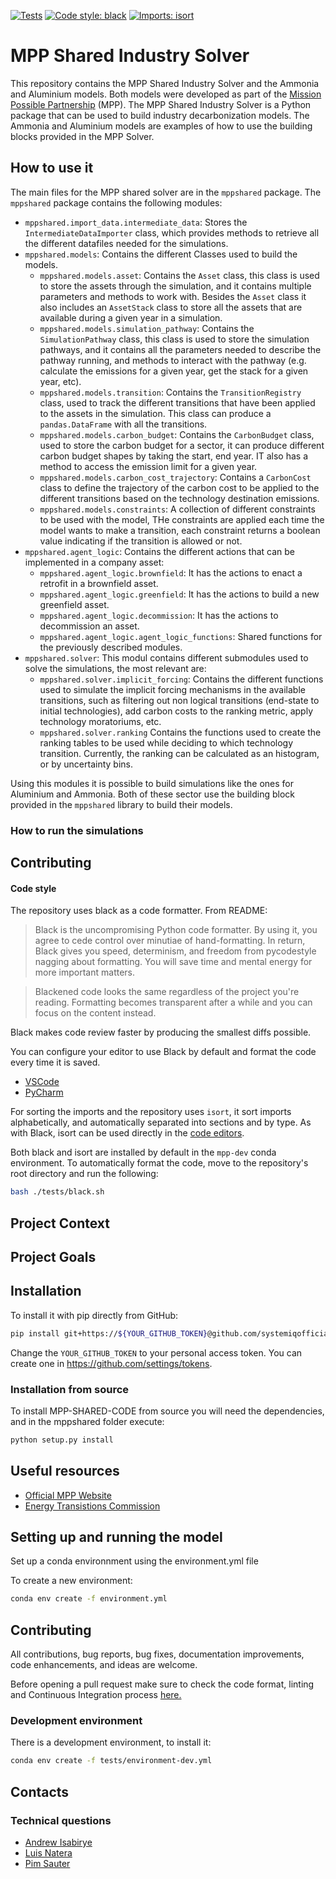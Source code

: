 [![Tests](https://github.com/systemiqofficial/mpp-shared-code/actions/workflows/testing.yml/badge.svg)](https://github.com/systemiqofficial/mpp-shared-code/actions/workflows/testing.yml)
[![Code style: black](https://img.shields.io/badge/code%20style-black-000000.svg)](https://github.com/psf/black)
[![Imports: isort](https://img.shields.io/badge/%20imports-isort-%231674b1?style=flat&labelColor=ef8336)](https://pycqa.github.io/isort/)


# MPP Shared Industry Solver

This repository contains the MPP Shared Industry Solver and the Ammonia and Aluminium models. Both models were developed as part of the [Mission Possible Partnership](https://www.missionpossiblepartnership.org) (MPP). The MPP Shared Industry Solver is a Python package that can be used to build industry decarbonization models. The Ammonia and Aluminium models are examples of how to use the building blocks provided in the MPP Solver.

## How to use it

The main files for the MPP shared solver are in the `mppshared` package. The `mppshared` package contains the following modules:

- `mppshared.import_data.intermediate_data`: Stores the `IntermediateDataImporter` class, which provides methods to retrieve all the different datafiles needed for the simulations.
- `mppshared.models`: Contains the different Classes used to build the models.
  - `mppshared.models.asset`: Contains the `Asset` class, this class is used to store the assets through the simulation, and it contains multiple parameters and methods to work with. Besides the `Asset` class it also includes an `AssetStack` class to store all the assets that are available during a given year in a simulation.
  - `mppshared.models.simulation_pathway`: Contains the `SimulationPathway` class, this class is used to store the simulation pathways, and it contains all the parameters needed to describe the pathway running, and methods to interact with the pathway (e.g. calculate the emissions for a given year, get the stack for a given year, etc).
  - `mppshared.models.transition`: Contains the `TransitionRegistry` class, used to track the different transitions that have been applied to the assets in the simulation. This class can produce a `pandas.DataFrame` with all the transitions.
  - `mppshared.models.carbon_budget`: Contains the `CarbonBudget` class, used to store the carbon budget for a sector, it can produce different carbon budget shapes by taking the start, end year. IT also has a method to access the emission limit for a given year.
  - `mppshared.models.carbon_cost_trajectory`: Contains a `CarbonCost` class to define the trajectory of the carbon cost to be applied to the different transitions based on the technology destination emissions.
  - `mppshared.models.constraints`: A collection of different constraints to be used with the model, THe constraints are applied each time the model wants to make a transition, each constraint returns a boolean value indicating if the transition is allowed or not.
- `mppshared.agent_logic`: Contains the different actions that can be implemented in a company asset:
  - `mppshared.agent_logic.brownfield`: It has the actions to enact a retrofit in a brownfield asset.
  - `mppshared.agent_logic.greenfield`: It has the actions to build a new greenfield asset.
  - `mppshared.agent_logic.decommission`: It has the actions to decommission an asset.
  - `mppshared.agent_logic.agent_logic_functions`: Shared functions for the previously described modules.
- `mppshared.solver`: This modul contains different submodules used to solve the simulations, the most relevant are:
  - `mppshared.solver.implicit_forcing`: Contains the different functions used to simulate the implicit forcing mechanisms in the available transitions, such as filtering out non logical transitions (end-state to initial technologies), add carbon costs to the ranking metric, apply technology moratoriums, etc.
  - `mppshared.solver.ranking` Contains the functions used to create the ranking tables to be used while deciding to which technology transition. Currently, the ranking can be calculated as an histogram, or by uncertainty bins.

Using this modules it is possible to build simulations like the ones for Aluminium and Ammonia. Both of these sector use the building block provided in the `mppshared` library to build their models.

### How to run the simulations

## Contributing

#### Code style

The repository uses black as a code formatter. From README:

>Black is the uncompromising Python code formatter. By using it, you agree to cede control over minutiae of hand-formatting. In return, Black gives you speed, determinism, and freedom from pycodestyle nagging about formatting. You will save time and mental energy for more important matters.

> Blackened code looks the same regardless of the project you're reading. Formatting becomes transparent after a while and you can focus on the content instead.

Black makes code review faster by producing the smallest diffs possible.

You can configure your editor to use Black by default and format the code every time it is saved.

+ [VSCode](https://code.visualstudio.com/docs/python/editing#_formatting)
+ [PyCharm](https://black.readthedocs.io/en/stable/integrations/editors.html#pycharm-intellij-idea)

For sorting the imports and the repository uses `isort`, it sort imports alphabetically, and automatically separated into sections and by type. As with Black, isort can be used directly in the [code editors](https://github.com/pycqa/isort/wiki/isort-Plugins).

Both black and isort are installed by default in the `mpp-dev` conda environment. To automatically format the code, move to the repository's root directory and run the following:

```bash
bash ./tests/black.sh
```

## Project Context

## Project Goals

## Installation

To install it with pip directly from GitHub:

```bash
pip install git+https://${YOUR_GITHUB_TOKEN}@github.com/systemiqofficial/mpp-shared-code.git
```

Change the `YOUR_GITHUB_TOKEN` to your personal access token. You can create one in https://github.com/settings/tokens.

### Installation from source

To install MPP-SHARED-CODE from source you will need the dependencies, and in the mppshared folder execute:

```bash
python setup.py install
```

## Useful resources

+ [Official MPP Website](https://missionpossiblepartnership.org/)
+ [Energy Transistions Commission](https://www.energy-transitions.org/)

## Setting up and running the model
Set up a conda environnment using the environment.yml file

To create a new environment:

```bash
conda env create -f environment.yml
```

## Contributing

All contributions, bug reports, bug fixes, documentation improvements, code enhancements, and ideas are welcome.

Before opening a pull request make sure to check the code format, linting and Continuous Integration process [here.](tests/README.md)

### Development environment

There is a development environment, to install it:

```bash
conda env create -f tests/environment-dev.yml
```

## Contacts

### Technical questions

- [Andrew Isabirye](andrew.isabirye@systemiq.earth)
- [Luis Natera](luis.natera@systemiq.earth)
- [Pim Sauter](pim.sauter@systemiq.earth)
